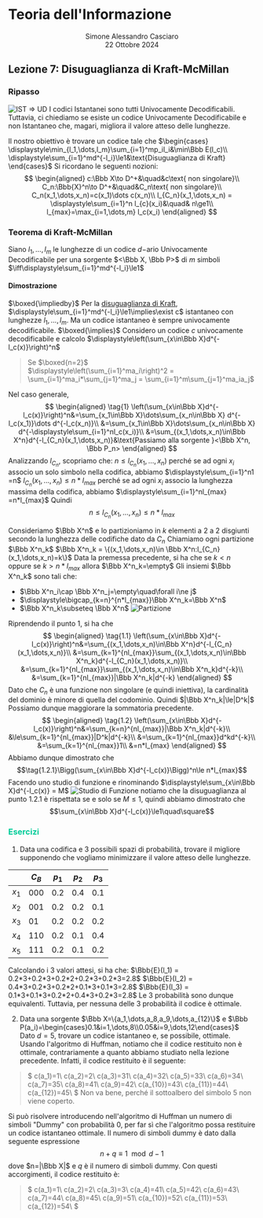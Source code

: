 # Teoria dell'Informazione
<html>
    <div align=center>
    Simone Alessandro Casciaro<br>
    22 Ottobre 2024
    </div>
</html>

## Lezione 7: Disuguaglianza di Kraft-McMillan
### Ripasso
![IST => UD](/img/sottoinsiemi/Istantanei.jpeg)
I codici Istantanei sono tutti Univocamente Decodificabili. Tuttavia, ci chiediamo se esiste un codice Univocamente Decodificabile e non Istantaneo che, magari, migliora il valore atteso delle lunghezze.

Il nostro obiettivo è trovare un codice tale che $\begin{cases}
\displaystyle\min_{l_1,\dots,l_m}\sum_{i=1}^mp_il_i&\min\Bbb E(l_c)\\
\displaystyle\sum_{i=1}^md^{-l_i}\le1&\text{Disuguaglianza di Kraft}
\end{cases}$
Si ricordano le seguenti nozioni:
$$
\begin{aligned}
c:\Bbb X\to D^+&\quad&c\text{ non singolare}\\
C_n:\Bbb{X}^n\to D^+&\quad&C_n\text{ non singolare}\\
C_n(x_1,\dots,x_n)=c(x_1)\dots c(x_n)\\
l_{C_n}(x_1,\dots,x_n) = \displaystyle\sum_{i=1}^n l_{c}(x_i)&\quad& n\ge1\\
l_{max}=\max_{i=1,\dots,m} l_c(x_i)
\end{aligned}
$$

### Teorema di Kraft-McMillan
Siano $l_1,\dots,l_m$ le lunghezze di un codice $d-$ario Univocamente Decodificabile per una sorgente $<\Bbb X, \Bbb P>$ di $m$ simboli $\iff\displaystyle\sum_{i=1}^md^{-l_i}\le1$
#### Dimostrazione
$\boxed{\impliedby}$
Per la [disuguaglianza di Kraft](/pdf/Lez03.pdf), $\displaystyle\sum_{i=1}^md^{-l_i}\le1\implies\exist c$ istantaneo con lunghezze $l_1,\dots,l_m$. Ma un codice istantaneo è sempre univocamente decodificabile.
$\boxed{\implies}$
Considero un codice $c$ univocamente decodificabile e calcolo $\displaystyle\left(\sum_{x\in\Bbb X}d^{-l_c(x)}\right)^n$
> Se $\boxed{n=2}$<br>
$\displaystyle\left(\sum_{i=1}^ma_i\right)^2 = \sum_{i=1}^ma_i*\sum_{j=1}^ma_j = \sum_{i=1}^m\sum_{j=1}^ma_ia_j$

Nel caso generale,
$$
\begin{aligned}
\tag{1}
\left(\sum_{x\in\Bbb X}d^{-l_c(x)}\right)^n&=\sum_{x_1\in\Bbb X}\dots\sum_{x_n\in\Bbb X} d^{-l_c(x_1)}\dots d^{-l_c(x_n)}\\
&=\sum_{x_1\in\Bbb X}\dots\sum_{x_n\in\Bbb X} d^{-\displaystyle\sum_{i=1}^nl_c(x_i)}\\
&=\sum_{(x_1,\dots,x_n)\in\Bbb X^n}d^{-l_{C_n}(x_1,\dots,x_n)}&\text{Passiamo alla sorgente }<\Bbb X^n, \Bbb P_n>
\end{aligned}
$$
Analizzando $l_{C_n}$, scopriamo che:
$n\le l_{C_n}(x_1,\dots,x_n)$ perché se ad ogni $x_i$ associo un solo simbolo nella codifica, abbiamo $\displaystyle\sum_{i=1}^n1 =n$
$l_{C_n}(x_1,\dots,x_n)\le n*l_{max}$ perché se ad ogni $x_i$ associo la lunghezza massima della codifica, abbiamo $\displaystyle\sum_{i=1}^nl_{max} =n*l_{max}$
Quindi $$n\le l_{C_n}(x_1,\dots,x_n)\le n*l_{max}$$

Consideriamo $\Bbb X^n$ e lo partizioniamo in $k$ elementi a $2$ a $2$ disgiunti secondo la lunghezza delle codifiche dato da $C_n$
Chiamiamo ogni partizione $\Bbb X^n_k$
$\Bbb X^n_k = \{(x_1,\dots,x_n)\in \Bbb X^n:l_{C_n}(x_1,\dots,x_n)=k\}$
Data la premessa precedente, si ha che se $k<n$ oppure se $k>n*l_{max}$ allora $\Bbb X^n_k=\empty$
Gli insiemi $\Bbb X^n_k$ sono tali che:

- $\Bbb X^n_i\cap \Bbb X^n_j=\empty\quad\forall i\ne j$
- $\displaystyle\bigcap_{k=n}^{n*l_{max}}\Bbb X^n_k=\Bbb X^n$
- $\Bbb X^n_k\subseteq \Bbb X^n$
![Partizione](/img/kraft-mcmillan/partizione.PNG)

Riprendendo il punto $1$, si ha che
$$
\begin{aligned}
\tag{1.1}
\left(\sum_{x\in\Bbb X}d^{-l_c(x)}\right)^n&=\sum_{(x_1,\dots,x_n)\in\Bbb X^n}d^{-l_{C_n}(x_1,\dots,x_n)}\\
&=\sum_{k=1}^{nl_{max}}\sum_{(x_1,\dots,x_n)\in\Bbb X^n_k}d^{-l_{C_n}(x_1,\dots,x_n)}\\
&=\sum_{k=1}^{nl_{max}}\sum_{(x_1,\dots,x_n)\in\Bbb X^n_k}d^{-k}\\
&=\sum_{k=1}^{nl_{max}}|\Bbb X^n_k|d^{-k}
\end{aligned}
$$
Dato che $C_n$ è una funzione non singolare (e quindi iniettiva), la cardinalità del dominio è minore di quella del codominio. Quindi $|\Bbb X^n_k|\le|D^k|$ Possiamo dunque maggiorare la sommatoria precedente.
$$
\begin{aligned}
\tag{1.2}
\left(\sum_{x\in\Bbb X}d^{-l_c(x)}\right)^n&=\sum_{k=n}^{nl_{max}}|\Bbb X^n_k|d^{-k}\\
&\le\sum_{k=1}^{nl_{max}}|D^k|d^{-k}\\
&=\sum_{k=1}^{nl_{max}}d^kd^{-k}\\
&=\sum_{k=1}^{nl_{max}}1\\
&=n*l_{max}
\end{aligned}
$$
Abbiamo dunque dimostrato che $$\tag{1.2.1}\Bigg(\sum_{x\in\Bbb X}d^{-l_c(x)}\Bigg)^n\le n*l_{max}$$
Facendo uno studio di funzione e rinominando $\displaystyle\sum_{x\in\Bbb X}d^{-l_c(x)} = M$ 
![Studio di Funzione](/img/kraft-mcmillan/studio.PNG)
notiamo che la disuguaglianza al punto $1.2.1$ è rispettata se e solo se $M\le1$, quindi abbiamo dimostrato che $$\sum_{x\in\Bbb X}d^{-l_c(x)}\le1\quad\square$$

### <font color=00cc99>Esercizi</font>
1. Data una codifica e 3 possibili spazi di probabilità, trovare il migliore supponendo che vogliamo minimizzare il valore atteso delle lunghezze.

| | $C_B$ | $p_1$ | $p_2$ | $p_3$
|---|---|---|---|---|
| $x_1$ | $000$ | $0.2$ | $0.4$ | $0.1$
| $x_2$ | $001$ | $0.2$ | $0.2$ | $0.1$
| $x_3$ | $01$ | $0.2$ | $0.2$ | $0.2$
| $x_4$ | $110$ | $0.2$ | $0.1$ | $0.4$ 
| $x_5$ | $111$ | $0.2$ | $0.1$ | $0.2$

Calcolando i 3 valori attesi, si ha che:
$\Bbb{E}(l_1) = 0.2*3+0.2*3+0.2*2+0.2*3+0.2*3=2.8$
$\Bbb{E}(l_2) = 0.4*3+0.2*3+0.2*2+0.1*3+0.1*3=2.8$
$\Bbb{E}(l_3) = 0.1*3+0.1*3+0.2*2+0.4*3+0.2*3=2.8$
Le 3 probabilità sono dunque equivalenti. Tuttavia, per nessuna delle 3 probabilità il codice è ottimale.

2. Data una sorgente $\Bbb X=\{a_1,\dots,a_8,a_9,\dots,a_{12}\}$ e $\Bbb P(a_i)=\begin{cases}0.1&i=1,\dots,8\\0.05&i=9,\dots,12\end{cases}$
Dato $d=5$, trovare un codice istantaneo e, se possibile, ottimale.
Usando l'algoritmo di Huffman, notiamo che il codice restituito non è ottimale, contrariamente a quanto abbiamo studiato nella lezione precedente. Infatti, il codice restituito è il seguente:
> $
c(a_1)=1\\
c(a_2)=2\\
c(a_3)=31\\
c(a_4)=32\\
c(a_5)=33\\
c(a_6)=34\\
c(a_7)=35\\
c(a_8)=41\\
c(a_9)=42\\
c(a_{10})=43\\
c(a_{11})=44\\
c(a_{12})=45\\
$ Non va bene, perché il sottoalbero del simbolo $5$ non viene coperto.

Si può risolvere introducendo nell'algoritmo di Huffman un numero di simboli "Dummy" con probabilità $0$, per far sì che l'algoritmo possa restituire un codice istantaneo ottimale. Il numero di simboli dummy è dato dalla seguente espressione
$$n+q\equiv 1\mod{d-1}$$ dove $n=|\Bbb X|$ e $q$ è il numero di simboli dummy. Con questi accorgimenti, il codice restituito è:
> $
c(a_1)=1\\
c(a_2)=2\\
c(a_3)=3\\
c(a_4)=41\\
c(a_5)=42\\
c(a_6)=43\\
c(a_7)=44\\
c(a_8)=45\\
c(a_9)=51\\
c(a_{10})=52\\
c(a_{11})=53\\
c(a_{12})=54\\
$